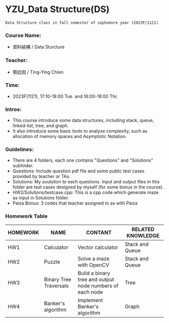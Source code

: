 # YZU_Data Structure(DS)
```
Data Structure class in fall semester of sophomore year (2023F/1121)
```

### Course Name:
- 資料結構 / Data Sturcture

### Teacher:
- 簡廷因 / Ting-Ying Chien

### Time:
- 2023F(1121), 17:10-18:00 Tue. and 16:00-18:00 Thr.

### Intros:
- This course introduce some data structures, including stack, queue, linked-list, tree, and graph.
- It also introduce some basic tools to analyze complexity, such as allocation of memory spaces and Asymptotic Notation.

### Guidelines:
- There are 4 folders, each one contains "Questions" and "Solutions" subfolder.
- Questions: Include question pdf file and some public test cases provided by teacher or TAs.
- Solutions: My soulution to each questions. Input and output files in this folder are test cases designed by myself (for some bonus in the course).
- HW2/Solutions/testcase.cpp: This is a cpp code which generate maze as input in Solutions folder.
- Paiza Bonus: 3 codes that teacher assigned to as with Paiza

### Homework Table
| HOMEWORK | NAME | CONTANT | RELATED KNOWLEDGE |
|--|--|--|--|
|HW1|Calculator|Vector calculator|Stack and Queue|
|HW2|Puzzle|Solve a maze with OpenCV|Stack and Queue|
|HW3|Binary Tree Traversals|Bulid a binary tree and output node numbers of each node|Tree|
|HW4|Banker's algorithm|Implement Banker's algorithm|Graph|